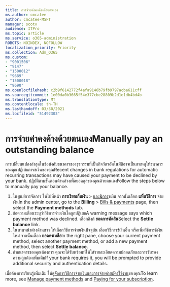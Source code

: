 ```yaml
---
title: การจ่ายค่าคงค้างด้วยตนเอง
ms.author: cmcatee
author: cmcatee-MSFT
manager: scotv
audience: ITPro
ms.topic: article
ms.service: o365-administration
ROBOTS: NOINDEX, NOFOLLOW
localization_priority: Priority
ms.collection: Adm_O365
ms.custom:
- "9001506"
- "9147"
- "1500012"
- "9689"
- "1500018"
- "9690"
ms.openlocfilehash: c2b9f6142772f4afa9146b79fb9797acba611cff
ms.sourcegitcommit: 1e00da0b3665f54e377cbe28809b2d1e1db4bd4b
ms.translationtype: MT
ms.contentlocale: th-TH
ms.lasthandoff: 03/30/2021
ms.locfileid: "51492303"
---
```

# <a name="manually-pay-an-outstanding-balance"></a><span data-ttu-id="cd229-102">การจ่ายค่าคงค้างด้วยตนเอง</span><span class="sxs-lookup"><span data-stu-id="cd229-102">Manually pay an outstanding balance</span></span>

<span data-ttu-id="cd229-103">การเปลี่ยนแปลงล่าสุดในข้อบังคับธนาคารของธุรกรรมที่เป็นกิจวัตรอัตโนมัติอาจเป็นสาเหตุให้ธนาคารของคุณปฏิเสธการชเงินของคุณ</span><span class="sxs-lookup"><span data-stu-id="cd229-103">Recent changes in bank regulations for automatic recurring transactions may have caused your payment to be declined by your bank.</span></span> <span data-ttu-id="cd229-104">ปฏิบัติตามขั้นตอนด้านล่างเพื่อยอดดุลของคุณด้วยตนเอง</span><span class="sxs-lookup"><span data-stu-id="cd229-104">Follow the steps below to manually pay your balance.</span></span>

1. <span data-ttu-id="cd229-105">ในศูนย์การจัดการ ให้ไปที่หน้า **การเรียกเก็บเงิน**  >  [และ&การ](https://go.microsoft.com/fwlink/p/?linkid=2018806)ชเงิน จากนั้นเลือก **แท็บวิธีการ** จ่ายเงิน</span><span class="sxs-lookup"><span data-stu-id="cd229-105">In the admin center, go to the **Billing** > [Bills & payments](https://go.microsoft.com/fwlink/p/?linkid=2018806) page, then select the **Payment methods** tab.</span></span>
2. <span data-ttu-id="cd229-106">ข้อความเตือนระบุว่าวิธีการจ่ายเงินใดถูกปฏิเสธ</span><span class="sxs-lookup"><span data-stu-id="cd229-106">A warning message says which payment method was declined.</span></span> <span data-ttu-id="cd229-107">เลือกลิงก์ **ยอดการตัดสิน**</span><span class="sxs-lookup"><span data-stu-id="cd229-107">Select the **Settle balance** link.</span></span>
3. <span data-ttu-id="cd229-108">ในบานหน้าต่างด้านขวา ให้เลือกวิธีการจ่ายเงินปัจจุบัน เลือกวิธีการช้เงินอื่น หรือเพิ่มวิธีการช้เงินใหม่ จากนั้นเลือก **ยอดคงเหลือ**</span><span class="sxs-lookup"><span data-stu-id="cd229-108">In the right pane, choose your current payment method, select another payment method, or add a new payment method, then select **Settle balance**.</span></span>
4. <span data-ttu-id="cd229-109">ถ้าธนาคารของคุณต้องการ คุณจะได้รับพร้อมท์ให้ใส่รายละเอียดความปลอดภัยและการรับรองความถูกต้องเพิ่มเติม</span><span class="sxs-lookup"><span data-stu-id="cd229-109">If your bank requires it, you will be prompted to provide additional security and authentication details.</span></span>

<span data-ttu-id="cd229-110">เมื่อต้องการเรียนรู้เพิ่มเติม ให้ดู[จัดการวิธีการจ่ายเงินและการ](https://docs.microsoft.com/microsoft-365/commerce/billing-and-payments/manage-payment-methods)[จ่ายค่าสมัครใช้งาน](https://docs.microsoft.com/microsoft-365/commerce/billing-and-payments/pay-for-your-subscription)ของคุณ</span><span class="sxs-lookup"><span data-stu-id="cd229-110">To learn more, see [Manage payment methods](https://docs.microsoft.com/microsoft-365/commerce/billing-and-payments/manage-payment-methods) and [Paying for your subscription](https://docs.microsoft.com/microsoft-365/commerce/billing-and-payments/pay-for-your-subscription).</span></span>
